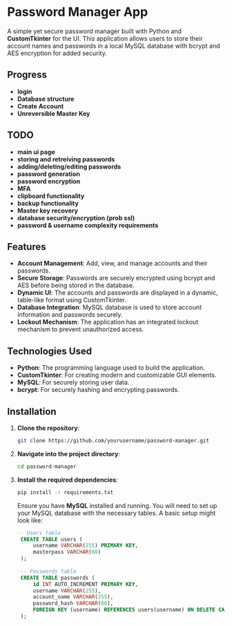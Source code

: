 # Password Manager App

A simple yet secure password manager built with Python and **CustomTkinter** for the UI. This application allows users to store their account names and passwords in a local MySQL database with bcrypt and AES encryption for added security.

## Progress
- **login**
- **Database structure**
- **Create Account**
- **Unreversible Master Key**

## TODO
- **main ui page**
- **storing and retreiving passwords**
- **adding/deleting/editing passwords**
- **password generation**
- **password encryption**
- **MFA**
- **clipboard functionality**
- **backup functionality**
- **Master key recovery**
- **database security/encryption (prob ssl)**
- **password & username complexity requirements**

## Features

- **Account Management**: Add, view, and manage accounts and their passwords.
- **Secure Storage**: Passwords are securely encrypted using bcrypt and AES before being stored in the database.
- **Dynamic UI**: The accounts and passwords are displayed in a dynamic, table-like format using CustomTkinter.
- **Database Integration**: MySQL database is used to store account information and passwords securely.
- **Lockout Mechanism**: The application has an integrated lockout mechanism to prevent unauthorized access.

## Technologies Used

- **Python**: The programming language used to build the application.
- **CustomTkinter**: For creating modern and customizable GUI elements.
- **MySQL**: For securely storing user data.
- **bcrypt**: For securely hashing and encrypting passwords.

## Installation

1. **Clone the repository**:
    ```bash
    git clone https://github.com/yourusername/password-manager.git
    ```

2. **Navigate into the project directory**:
    ```bash
    cd password-manager
    ```

3. **Install the required dependencies**:
    ```bash
    pip install -r requirements.txt
    ```

   Ensure you have **MySQL** installed and running. You will need to set up your MySQL database with the necessary tables. A basic setup might look like:

   ```sql
   -- Users table
    CREATE TABLE users (
        username VARCHAR(255) PRIMARY KEY,
        masterpass VARCHAR(60)
    );
    
    -- Passwords table
    CREATE TABLE passwords (
        id INT AUTO_INCREMENT PRIMARY KEY,
        username VARCHAR(255),
        account_name VARCHAR(255),
        password_hash VARCHAR(60),
        FOREIGN KEY (username) REFERENCES users(username) ON DELETE CASCADE
    );
